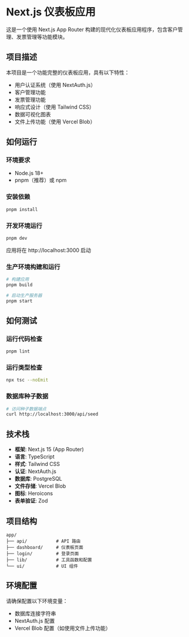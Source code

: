 # Next.js 仪表板应用

这是一个使用 Next.js App Router 构建的现代化仪表板应用程序，包含客户管理、发票管理等功能模块。

## 项目描述

本项目是一个功能完整的仪表板应用，具有以下特性：
- 用户认证系统（使用 NextAuth.js）
- 客户管理功能
- 发票管理功能
- 响应式设计（使用 Tailwind CSS）
- 数据可视化图表
- 文件上传功能（使用 Vercel Blob）

## 如何运行

### 环境要求
- Node.js 18+ 
- pnpm（推荐）或 npm

### 安装依赖
```bash
pnpm install
```

### 开发环境运行
```bash
pnpm dev
```

应用将在 http://localhost:3000 启动

### 生产环境构建和运行
```bash
# 构建应用
pnpm build

# 启动生产服务器
pnpm start
```

## 如何测试

### 运行代码检查
```bash
pnpm lint
```

### 运行类型检查
```bash
npx tsc --noEmit
```

### 数据库种子数据
```bash
# 访问种子数据端点
curl http://localhost:3000/api/seed
```

## 技术栈

- **框架**: Next.js 15 (App Router)
- **语言**: TypeScript
- **样式**: Tailwind CSS
- **认证**: NextAuth.js
- **数据库**: PostgreSQL
- **文件存储**: Vercel Blob
- **图标**: Heroicons
- **表单验证**: Zod

## 项目结构

```
app/
├── api/           # API 路由
├── dashboard/     # 仪表板页面
├── login/         # 登录页面
├── lib/           # 工具函数和配置
└── ui/            # UI 组件
```

## 环境配置

请确保配置以下环境变量：
- 数据库连接字符串
- NextAuth.js 配置
- Vercel Blob 配置（如使用文件上传功能）
